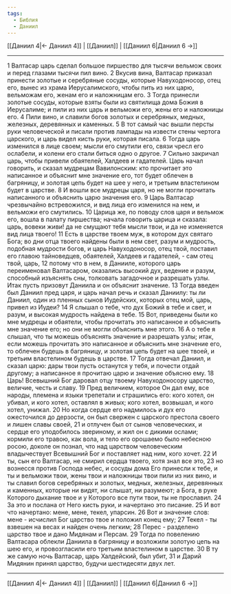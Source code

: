```yaml
---
tags:
  - Библия
  - Даниил
---
```

[[Даниил 4|← Даниил 4]] | [[Даниил]] | [[Даниил 6|Даниил 6 →]]

---
1 Валтасар царь сделал большое пиршество для тысячи вельмож своих и перед глазами тысячи пил вино.
2 Вкусив вина, Валтасар приказал принести золотые и серебряные сосуды, которые Навуходоносор, отец его, вынес из храма Иерусалимского, чтобы пить из них царю, вельможам его, женам его и наложницам его.
3 Тогда принесли золотые сосуды, которые взяты были из святилища дома Божия в Иерусалиме; и пили из них царь и вельможи его, жены его и наложницы его.
4 Пили вино, и славили богов золотых и серебряных, медных, железных, деревянных и каменных.
5 В тот самый час вышли персты руки человеческой и писали против лампады на извести стены чертога царского, и царь видел кисть руки, которая писала.
6 Тогда царь изменился в лице своем; мысли его смутили его, связи чресл его ослабели, и колени его стали биться одно о другое.
7 Сильно закричал царь, чтобы привели обаятелей, Халдеев и гадателей. Царь начал говорить, и сказал мудрецам Вавилонским: кто прочитает это написанное и объяснит мне значение его, тот будет облечен в багряницу, и золотая цепь будет на шее у него, и третьим властелином будет в царстве.
8 И вошли все мудрецы царя, но не могли прочитать написанного и объяснить царю значения его.
9 Царь Валтасар чрезвычайно встревожился, и вид лица его изменился на нем, и вельможи его смутились.
10 Царица же, по поводу слов царя и вельмож его, вошла в палату пиршества; начала говорить царица и сказала: царь, вовеки живи! да не смущают тебя мысли твои, и да не изменяется вид лица твоего!
11 Есть в царстве твоем муж, в котором дух святаго Бога; во дни отца твоего найдены были в нем свет, разум и мудрость, подобная мудрости богов, и царь Навуходоносор, отец твой, поставил его главою тайноведцев, обаятелей, Халдеев и гадателей, - сам отец твой, царь,
12 потому что в нем, в Данииле, которого царь переименовал Валтасаром, оказались высокий дух, ведение и разум, способный изъяснять сны, толковать загадочное и разрешать узлы. Итак пусть призовут Даниила и он объяснит значение.
13 Тогда введен был Даниил пред царя, и царь начал речь и сказал Даниилу: ты ли Даниил, один из пленных сынов Иудейских, которых отец мой, царь, привел из Иудеи?
14 Я слышал о тебе, что дух Божий в тебе и свет, и разум, и высокая мудрость найдена в тебе.
15 Вот, приведены были ко мне мудрецы и обаятели, чтобы прочитать это написанное и объяснить мне значение его; но они не могли объяснить мне этого.
16 А о тебе я слышал, что ты можешь объяснять значение и разрешать узлы; итак, если можешь прочитать это написанное и объяснить мне значение его, то облечен будешь в багряницу, и золотая цепь будет на шее твоей, и третьим властелином будешь в царстве.
17 Тогда отвечал Даниил, и сказал царю: дары твои пусть останутся у тебя, и почести отдай другому; а написанное я прочитаю царю и значение объясню ему.
18 Царь! Всевышний Бог даровал отцу твоему Навуходоносору царство, величие, честь и славу.
19 Пред величием, которое Он дал ему, все народы, племена и языки трепетали и страшились его: кого хотел, он убивал, и кого хотел, оставлял в живых; кого хотел, возвышал, и кого хотел, унижал.
20 Но когда сердце его надмилось и дух его ожесточился до дерзости, он был свержен с царского престола своего и лишен славы своей,
21 и отлучен был от сынов человеческих, и сердце его уподобилось звериному, и жил он с дикими ослами; кормили его травою, как вола, и тело его орошаемо было небесною росою, доколе он познал, что над царством человеческим владычествует Всевышний Бог и поставляет над ним, кого хочет.
22 И ты, сын его Валтасар, не смирил сердца твоего, хотя знал все это,
23 но вознесся против Господа небес, и сосуды дома Его принесли к тебе, и ты и вельможи твои, жены твои и наложницы твои пили из них вино, и ты славил богов серебряных и золотых, медных, железных, деревянных и каменных, которые ни видят, ни слышат, ни разумеют; а Бога, в руке Которого дыхание твое и у Которого все пути твои, ты не прославил.
24 За это и послана от Него кисть руки, и начертано это писание.
25 И вот что начертано: мене, мене, текел, упарсин.
26 Вот и значение слов: мене - исчислил Бог царство твое и положил конец ему;
27 Текел - ты взвешен на весах и найден очень легким;
28 Перес - разделено царство твое и дано Мидянам и Персам.
29 Тогда по повелению Валтасара облекли Даниила в багряницу и возложили золотую цепь на шею его, и провозгласили его третьим властелином в царстве.
30 В ту же самую ночь Валтасар, царь Халдейский, был убит,
31 и Дарий Мидянин принял царство, будучи шестидесяти двух лет.

---
[[Даниил 4|← Даниил 4]] | [[Даниил]] | [[Даниил 6|Даниил 6 →]]